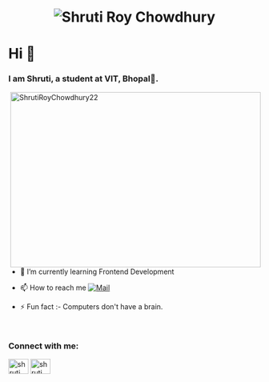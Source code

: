 <h1 align="center">
  <img src="https://github.com/ShrutiRoyChowdhury22/algorithms/blob/2863e483d8c6a9afdeb0b876d65f88903cfb931e/name.svg" alt="Shruti Roy Chowdhury" />
</h1>
<h1>Hi 👋</h1>
<h3>I am Shruti, a student at VIT, Bhopal🌟.</h3>

<p><img align="right" src="https://github.com/ShrutiRoyChowdhury22/algorithms/blob/2863e483d8c6a9afdeb0b876d65f88903cfb931e/code.gif" alt="ShrutiRoyChowdhury22" height="350" width="500" /></p>

- 🌱 I’m currently learning Frontend Development

- 📫 How to reach me [![Mail](https://img.shields.io/badge/email-EA4335?style=for-the-badge&logo=Gmail&logoColor=white)](mailto:shrutiroychowdhury22@gamil.com)

- ⚡ Fun fact :- Computers don't have a brain.

<br>

<h3 align="left">Connect with me:</h3>
<p align="left">
  <a href="https://www.linkedin.com/in/shruti-roy-chowdhury-725919246/" target="blank"><img align="center"
      src="https://raw.githubusercontent.com/rahuldkjain/github-profile-readme-generator/master/src/images/icons/Social/linked-in-alt.svg"
      alt="shruti" height="30" width="40" /></a>
  <a href="https://www.hackerrank.com/shrutiroychowdh1" target="blank"><img align="center"
      src="https://raw.githubusercontent.com/rahuldkjain/github-profile-readme-generator/master/src/images/icons/Social/hackerrank.svg"
      alt="shruti" height="30" width="40" /></a>
      
 
  


